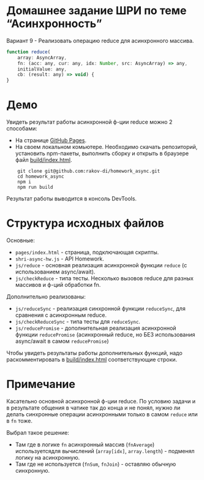 # Домашнее задание ШРИ по теме “Асинхронность”

Вариант 9 - Реализовать операцию reduce для асинхронного массива.
```js
function reduce(
    array: AsyncArray,
    fn: (acc: any, cur: any, idx: Number, src: AsyncArray) => any,
    initialValue: any,
    cb: (result: any) => void) {
}
```

# Демо 

Увидеть результат работы асинхронной ф-ции reduce можно 2 способами:
 - На странице [GitHub Pages](https://rakov-di.github.io/).
 - На своем локальном комьютере. Необходимо скачать репозиторий, установить npm-пакеты, выполнить сборку и открыть в браузере файл [build/index.html](build/index.html).
```git
    git clone git@github.com:rakov-di/homework_async.git
    cd homework_async
    npm i
    npm run build
```

 Результат работы выводится в консоль DevTools.

# Структура исходных файлов
  Основные:
  - `pages/index.html` - страница, подключающая скрипты.
  - `shri-async-hw.js` - API Homework.
  - `js/reduce` - основная реализация асинхронной функции `reduce` (с использованием async/await).
  - `js/checkReduce` - типа тесты. Несколько вызовов reduce для разных массивов и ф-ций обработки fn.
  
  Дополнительно реализованы:
  - `js/reduceSync` - реализация синхронной функции `reduceSync`, для сравнения с асинхронным reduce.
  - `js/checkReduceSync` - типа тесты для `reduceSync`.
  - `js/reducePromise` - дополнительная реализация асинхронной функции `reducePromise` (асинхронный reduce, но БЕЗ использования async/await в самом `reducePromise`)
  
  Чтобы увидеть результаты работы дополнительных функций, надо раскомментировать в [build/index.html](build/index.html) соответствующие строки.
  
# Примечание
Касательно основной асинхронной ф-ции reduce.
По условию задачи и в результате общения в чатике так до конца и не понял, нужно ли делать
синхронные операции асинхронными только в самом `reduce` или в `fn` тоже.

Выбрал такое решение:
- Там где в логике `fn` асинхронный массив (`fnAverage`) используетсядля вычислений (`array[idx]`, `array.length`) - подменял логику на асинхронную.
- Там где не используется (`fnSum`, `fnJoin`) - оставляю обычную синхронную.
